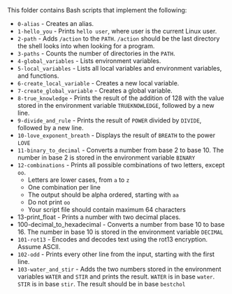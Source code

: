 This folder contains Bash scripts that implement the following:

- `0-alias` - Creates an alias.
- `1-hello_you` - Prints `hello user`, where user is the current Linux user.
- `2-path` - Adds `/action` to the `PATH`. `/action` should be the last directory the shell looks into when looking for a program.
- `3-paths` - Counts the number of directories in the `PATH`.
- `4-global_variables` - Lists environment variables.
- `5-local_variables` - Lists all local variables and environment variables, and functions.
- `6-create_local_variable` - Creates a new local variable.
- `7-create_global_variable` - Creates a global variable.
- `8-true_knowledge` - Prints the result of the addition of 128 with the value stored in the environment variable `TRUEKNOWLEDGE`, followed by a new line.
- `9-divide_and_rule` - Prints the result of `POWER` divided by `DIVIDE`, followed by a new line.
- `10-love_exponent_breath` -  Displays the result of `BREATH` to the power `LOVE`
- `11-binary_to_decimal` - Converts a number from base 2 to base 10. The number in base 2 is stored in the environment variable `BINARY`
- `12-combinations` -  Prints all possible combinations of two letters, except `oo`.
  - Letters are lower cases, from `a` to `z`
  - One combination per line
  - The output should be alpha ordered, starting with `aa`
  - Do not print `oo`
  - Your script file should contain maximum 64 characters
 - 13-print_float - Prints a number with two decimal places.
 - 100-decimal_to_hexadecimal - Converts a number from base 10 to base 16. The number in base 10 is stored in the environment variable `DECIMAL`
 - `101-rot13` - Encodes and decodes text using the rot13 encryption. Assume ASCII.
 - `102-odd` - Prints every other line from the input, starting with the first line.
 - `103-water_and_stir` -  Adds the two numbers stored in the environment variables `WATER` and `STIR` and prints the result. `WATER` is in base `water`. `STIR` is in base `stir`. The result should be in base `bestchol`
